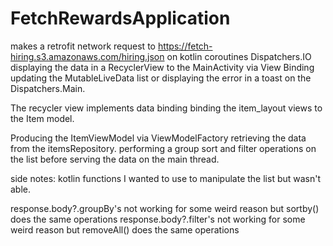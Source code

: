 # FetchRewardsApplication
makes a retrofit network request to  https://fetch-hiring.s3.amazonaws.com/hiring.json on kotlin
coroutines Dispatchers.IO displaying the data in a RecyclerView to the MainActivity via 
View Binding updating the MutableLiveData list or displaying the error in a toast on the
Dispatchers.Main.

The recycler view implements data binding binding the item_layout views to the Item model.

Producing the ItemViewModel via ViewModelFactory retrieving the data from the itemsRepository.
performing a group sort and filter operations on the list before serving the data on the 
main thread.

side notes:
kotlin functions I wanted to use to manipulate the list but wasn't able.

response.body?.groupBy's not working for some weird reason but sortby() does the same operations 
response.body?.filter's  not working for some weird reason but removeAll() does the same operations
